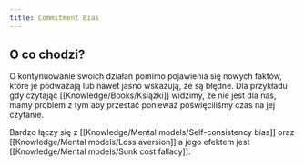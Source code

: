 ```yaml
---
title: Commitment Bias
---
```


## O co chodzi?
O kontynuowanie swoich działań pomimo pojawienia się nowych faktów, które je podważają lub nawet jasno wskazują, że są błędne. Dla przykładu gdy czytając [[Knowledge/Books/Książki]] widzimy, że nie jest dla nas, mamy problem z tym aby przestać ponieważ poświęciliśmy czas na jej czytanie. 

Bardzo łączy się z [[Knowledge/Mental models/Self-consistency bias]] oraz [[Knowledge/Mental models/Loss aversion]] a jego efektem jest [[Knowledge/Mental models/Sunk cost fallacy]].